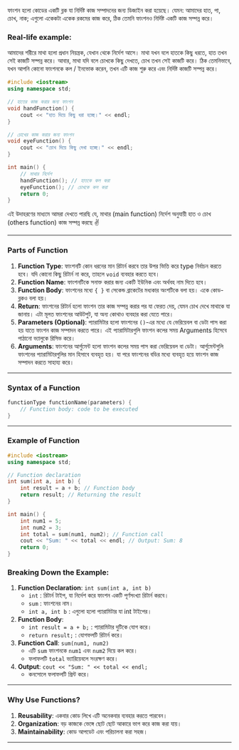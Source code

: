 
ফাংশন হলো কোডের একটি ব্লক যা নির্দিষ্ট কাজ সম্পাদনের জন্য ডিজাইন করা হয়েছে। যেমন: আমাদের হাত, পা, চোখ, নাক; এগুলো একেকটা একেক রকমের কাজ করে, ঠিক তেমনি ফাংশনও নির্দিষ্ট একটি কাজ সম্পন্ন করে।

### Real-life example:

আমাদের শরীরে মাথা হলো প্রধান নিয়ন্ত্রক, যেখান থেকে নির্দেশ আসে। মাথা যখন বলে হাতকে কিছু ধরতে, হাত তখন সেই কাজটি সম্পন্ন করে। আবার, মাথা যদি বলে চোখকে কিছু দেখতে, চোখ তখন সেই কাজটি করে। ঠিক তেমনিভাবে, যখন আপনি কোনো ফাংশনকে কল / ইনভোক করেন, তখন এটি কাজ শুরু করে এবং নির্দিষ্ট কাজটি সম্পন্ন করে। 

```cpp
#include <iostream>
using namespace std;

// হাতের কাজ করার জন্য ফাংশন
void handFunction() {
    cout << "হাত দিয়ে কিছু ধরা হচ্ছে।" << endl;
}

// চোখের কাজ করার জন্য ফাংশন
void eyeFunction() {
    cout << "চোখ দিয়ে কিছু দেখা হচ্ছে।" << endl;
}

int main() {
    // মাথার নির্দেশ
    handFunction(); // হাতকে কল করা
    eyeFunction(); // চোখকে কল করা
    return 0;
}
```

এই উদাহরণের মাধ্যমে আমরা দেখতে পারছি যে, মাথার (main function) নির্দেশ অনুযায়ী হাত ও চোখ (others function) কাজ সম্পন্ন করছে ✌️

---
### Parts of Function

1. **Function Type**: ফাংশনটি কোন ধরনের মান রিটার্ন করবে তার উপর ভিত্তি করে type নির্বাচন করতে হবে। যদি কোনো কিছু রিটার্ন না করে, তাহলে `void` ব্যবহার করতে হবে।
2. **Function Name**: ফাংশনটিকে সনাক্ত করার জন্য একটি ইউনিক এবং অর্থবহ নাম দিতে হবে।
3. **Function Body**: ফাংশনের মধ্যে `{ }` বা সেকেন্ড ব্রাকেটের মধ্যকার অংশটিকে বলা হয়। একে কোড-ব্লকও বলা হয়।
4. **Return**: ফাংশনের রিটার্ন হলো ফাংশন তার কাজ সম্পন্ন করার পর যা ফেরত দেয়, যেমন চোখ দেখে মাথাকে যা জানায়। এটা মূলত ফাংশনের আউটপুট, যা অন্য কোথাও ব্যবহার করা যেতে পারে।
5. **Parameters (Optional)**: প্যারামিটার হলো ফাংশনের `()`-এর মধ্যে যে ভেরিয়েবল বা ডেটা পাস করা হয় যাতে ফাংশন কাজ সম্পাদন করতে পারে। এই প্যারামিটারগুলি ফাংশন কলের সময় Arguments হিসেবে পাঠানো ভ্যালুকে রিসিভ করে।
6. **Arguments**: ফাংশনের আর্গুমেন্ট হলো ফাংশন কলের সময় পাস করা ভেরিয়েবল বা ডেটা। আর্গুমেন্টগুলি ফাংশনের প্যারামিটারগুলির মান হিসাবে ব্যবহৃত হয়। যা পরে ফাংশনের বডির মধ্যে ব্যবহৃত হয়ে ফাংশন কাজ সম্পাদন করতে সাহায্য করে।

---

### Syntax of a Function

```cpp
functionType functionName(parameters) {
    // Function body: code to be executed
}
```

---
### Example of Function

```cpp
#include <iostream>
using namespace std;

// Function declaration
int sum(int a, int b) {
    int result = a + b; // Function body
    return result; // Returning the result
}

int main() {
    int num1 = 5;
    int num2 = 3;
    int total = sum(num1, num2); // Function call
    cout << "Sum: " << total << endl; // Output: Sum: 8
    return 0;
}
```
### Breaking Down the Example:

1. **Function Declaration**: `int sum(int a, int b)`
    - `int` : রিটার্ন টাইপ, যা নির্দেশ করে ফাংশন একটি পূর্ণসংখ্যা রিটার্ন করবে।
    - `sum` : ফাংশনের নাম।
    - `int a, int b` : এগুলো হলো প্যারামিটার যা int টাইপের।
2. **Function Body**:
    - `int result = a + b;` : প্যারামিটার দুটিকে যোগ করে।
    - `return result;` : যোগফলটি রিটার্ন করে।
3. **Function Call**: `sum(num1, num2)`
    - এটি `sum` ফাংশনকে `num1` এবং `num2` দিয়ে কল করে।
    - ফলাফলটি `total` ভ্যারিয়েবলে সংরক্ষণ করে।
4. **Output**: `cout << "Sum: " << total << endl;`
    - কনসোলে ফলাফলটি প্রিন্ট করে।

---
### Why Use Functions?

1. **Reusability**: একবার কোড লিখে এটি অনেকবার ব্যবহার করতে পারবেন।
2. **Organization**: বড় কাজকে ভেঙ্গে ছোট ছোট আকারে ভাগ করে কাজ করা যায়।
3. **Maintainability**: কোড আপডেট এবং পরিচালনা করা সহজ।

---
